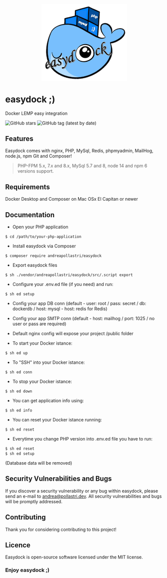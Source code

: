 <p align="center">
<img width="275" alt="easydock" src="https://github.com/andreapollastri/easydock/blob/master/src/ed.png?raw=true">
</p>

# easydock ;)
Docker LEMP easy integration

![GitHub stars](https://img.shields.io/github/stars/andreapollastri/easydock?style=social)
![GitHub tag (latest by date)](https://img.shields.io/github/v/tag/andreapollastri/easydock?label=version)

## Features
Easydock comes with nginx, PHP, MySql, Redis, phpmyadmin, MailHog, node.js, npm Git and Composer!
> PHP-FPM 5.x, 7.x and 8.x, MySql 5.7 and 8, node 14 and npm 6 versions support.

## Requirements
Docker Desktop and Composer on Mac OSx El Capitan or newer

## Documentation
- Open your PHP application
```
$ cd /path/to/your-php-application
```

- Install easydock via Composer
```
$ composer require andreapollastri/easydock
```

- Export easydock files
```
$ sh ./vendor/andreapollastri/easydock/src/.script export
```

- Configure your .env.ed file (if you need) and run:
```
$ sh ed setup
```

- Config your app DB conn (default - user: root / pass: secret / db: dockerdb / host: mysql - host: redis for Redis)

- Config your app SMTP conn (default - host: mailhog / port: 1025 / no user or pass are required)

- Default nginx config will expose your project /public folder

- To start your Docker istance:
```
$ sh ed up
```

- To "SSH" into your Docker istance:
```
$ sh ed conn
```

- To stop your Docker istance:
```
$ sh ed down
```

- You can get application info using:
```
$ sh ed info
```

- You can reset your Docker istance running:
```
$ sh ed reset
```

- Everytime you change PHP version into .env.ed file you have to run:
```
$ sh ed reset
$ sh ed setup
```
(Database data will be removed)

## Security Vulnerabilities and Bugs
If you discover a security vulnerability or any bug within easydock, please send an e-mail to andrea@pollastri.dev. All security vulnerabilities and bugs will be promptly addressed.

## Contributing
Thank you for considering contributing to this project!

## Licence
Easydock is open-source software licensed under the MIT license.

### Enjoy easydock ;)
